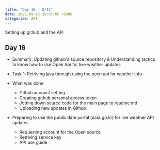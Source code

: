 ```yaml
---
title: "Day 16 - 8/15"
date: 2021-08-15 19:05:00 +0900
categories: API
---
```

Setting up github and the API
## **Day 16**

- Summary:
Updating github's source repository & Understanding tactics to know how to use Open Api for live weather updates
- Task 1: Retriving java through using the open api for weather info

- What was done:
  - Github account setting
  - Creating github personal access token
  - Jotting down source code for the main page to readme.md
  - Uploading new updates in Github
- Preparing to use the public date portal (data.go.kr) for live weather API updates
  - Requesting account for the Open source
  - Retriving service key
  - API use guide

